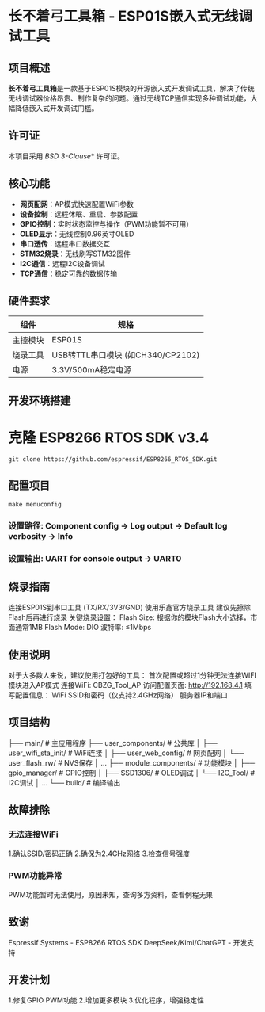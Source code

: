 # 长不着弓工具箱 - ESP01S嵌入式无线调试工具

## 项目概述
**长不着弓工具箱**是一款基于ESP01S模块的开源嵌入式开发调试工具，解决了传统无线调试器价格昂贵、制作复杂的问题。通过无线TCP通信实现多种调试功能，大幅降低嵌入式开发调试门槛。

## 许可证
本项目采用 *BSD 3-Clause** 许可证。

## 核心功能
- **网页配网**：AP模式快速配置WiFi参数
- **设备控制**：远程休眠、重启、参数配置
- **GPIO控制**：实时状态监控与操作（PWM功能暂不可用）
- **OLED显示**：无线控制0.96英寸OLED
- **串口透传**：远程串口数据交互
- **STM32烧录**：无线刷写STM32固件
- **I2C通信**：远程I2C设备调试
- **TCP通信**：稳定可靠的数据传输

## 硬件要求
| 组件 | 规格 |
|------|------|
| 主控模块 | ESP01S |
| 烧录工具 | USB转TTL串口模块 (如CH340/CP2102) |
| 电源 | 3.3V/500mA稳定电源 |

## 开发环境搭建
# 克隆 ESP8266 RTOS SDK v3.4
```properties
git clone https://github.com/espressif/ESP8266_RTOS_SDK.git
```

## 配置项目
```properties
make menuconfig
```
### 设置路径: Component config → Log output → Default log verbosity → Info
### 设置输出: UART for console output → UART0

## 烧录指南
连接ESP01S到串口工具 (TX/RX/3V3/GND)
使用乐鑫官方烧录工具
建议先擦除Flash后再进行烧录
关键烧录设置：
Flash Size: 根据你的模块Flash大小选择，市面通常1MB
Flash Mode: DIO
波特率: ≤1Mbps

## 使用说明
对于大多数人来说，建议使用打包好的工具：
首次配置或超过1分钟无法连接WIFI模块进入AP模式
连接WiFi: CBZG_Tool_AP
访问配置页面: http://192.168.4.1
填写配置信息：
WiFi SSID和密码（仅支持2.4GHz网络）
服务器IP和端口

## 项目结构
├── main/                   # 主应用程序
├── user_components/        # 公共库
│   ├── user_wifi_sta_init/ # WiFi连接
│   ├── user_web_config/    # 网页配网
│   └── user_flash_rw/      # NVS保存
│   ...
├── module_components/      # 功能模块
│   ├── gpio_manager/       # GPIO控制
│   ├── SSD1306/            # OLED调试
│   └── I2C_Tool/           # I2C调试
│   ...
└── build/                  # 编译输出

## 故障排除
### 无法连接WiFi
1.确认SSID/密码正确
2.确保为2.4GHz网络
3.检查信号强度
### PWM功能异常
PWM功能暂时无法使用，原因未知，查询多方资料，查看例程无果


## 致谢
Espressif Systems - ESP8266 RTOS SDK
DeepSeek/Kimi/ChatGPT - 开发支持

## 开发计划
1.修复GPIO PWM功能
2.增加更多模块
3.优化程序，增强稳定性

